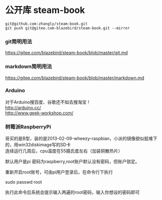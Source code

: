 # 公开库 steam-book
```
git@github.com:zhangly/steam-book.git
git push git@gitee.com-blazebird/steam-book.git --mirror
```
### git简明用法
<https://gitee.com/blazebird/steam-book/blob/master/git.md>

### markdown简明用法
<https://gitee.com/blazebird/steam-book/blob/master/markdown.md>

### Arduino  
  对于Arduino搜百度、谷歌还不如去搜淘宝！  
  <http://arduino.cc/>   
  <http://www.geek-workshop.com/>  

### 树莓派RaspberryPi  
  哥买的是B型，装的是2013-02-09-wheezy-raspbian，小派的镜像貌似挺难下的，用win32diskimage写的SD卡  
  连续运行几周后，cpu温度在55摄氏度左右（加装铜散热片）  
  
  默认用户是pi 密码为raspberry,root账户默认没有密码，但账户锁定。

  重新开启root账号，可由pi用户登录后，在命令行下执行

  sudo passwd root  
  
  执行此命令后系统会提示输入两遍的root密码，输入你想设的密码即可
  

